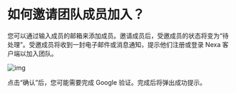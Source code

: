 # 如何邀请团队成员加入？

您可以通过输入成员的邮箱来添加成员。邀请成员后，受邀成员的状态将变为“待处理”。受邀成员将收到一封电子邮件或消息通知，提示他们注册或登录 Nexa 客户端以加入团队。

![img](https://support.cregis.com/~gitbook/image?url=https%3A%2F%2F2287475285-files.gitbook.io%2F%7E%2Ffiles%2Fv0%2Fb%2Fgitbook-x-prod.appspot.com%2Fo%2Fspaces%252FSdMhazXkh30OBfLly0nW%252Fuploads%252FnbqVXrWWR9kEdNOSRlpy%252Fimage.png%3Falt%3Dmedia%26token%3D0b27d787-f8fc-403c-a9d3-b32c93a7362b&width=768&dpr=4&quality=100&sign=cb0b2d1e&sv=2)

点击“确认”后，您可能需要完成 Google 验证。完成后将弹出成功提示。
